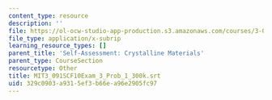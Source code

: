 ```yaml
---
content_type: resource
description: ''
file: https://ol-ocw-studio-app-production.s3.amazonaws.com/courses/3-091sc-introduction-to-solid-state-chemistry-fall-2010/329c0903a9315ef3b66ea96e2905fc97_MIT3_091SCF10Exam_3_Prob_1_300k.vtt
file_type: application/x-subrip
learning_resource_types: []
parent_title: 'Self-Assessment: Crystalline Materials'
parent_type: CourseSection
resourcetype: Other
title: MIT3_091SCF10Exam_3_Prob_1_300k.srt
uid: 329c0903-a931-5ef3-b66e-a96e2905fc97
---
```

